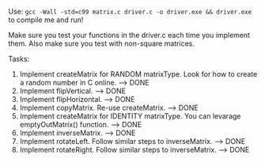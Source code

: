 Use:
`gcc -Wall -std=c99 matrix.c driver.c -o driver.exe && driver.exe`
to compile me and run!


Make sure you test your functions in the driver.c each time you implement them. Also make sure you test with non-square matrices.

Tasks:
1. Implement createMatrix for RANDOM matrixType. Look for how to create a random number in C online. --> DONE
2. Implement flipVertical. --> DONE
3. Implement flipHorizontal. --> DONE
4. Implement copyMatrix. Re-use createMatrix. --> DONE
5. Implement createMatrix for IDENTITY matrixType. You can levarage emptyOutMatrix() function. --> DONE
6. Implement inverseMatrix. --> DONE
7. Implement rotateLeft. Follow similar steps to inverseMatrix. --> DONE
8. Implement rotateRight. Follow similar steps to inverseMatrix. --> DONE
